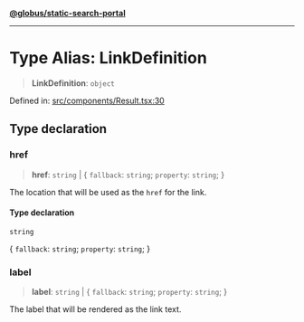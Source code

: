 [**@globus/static-search-portal**](../../README.md)

***

# Type Alias: LinkDefinition

> **LinkDefinition**: `object`

Defined in: [src/components/Result.tsx:30](https://github.com/globus/static-search-portal/blob/01d1d33d3d0989c593fada6bb539073cee27ae57/src/components/Result.tsx#L30)

## Type declaration

### href

> **href**: `string` \| \{ `fallback`: `string`; `property`: `string`; \}

The location that will be used as the `href` for the link.

#### Type declaration

`string`

\{ `fallback`: `string`; `property`: `string`; \}

### label

> **label**: `string` \| \{ `fallback`: `string`; `property`: `string`; \}

The label that will be rendered as the link text.

